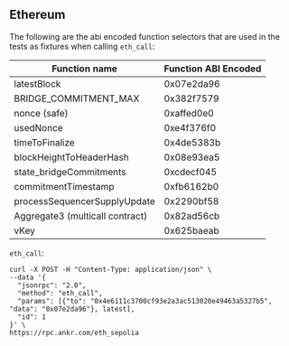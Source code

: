 ## Ethereum

The following are the abi encoded function selectors that are used in the tests as fixtures when calling `eth_call`:

| Function name                   | Function ABI Encoded |
| ------------------------------- | -------------------- |
| latestBlock                     | 0x07e2da96           |
| BRIDGE_COMMITMENT_MAX           | 0x382f7579           |
| nonce (safe)                    | 0xaffed0e0           |
| usedNonce                       | 0xe4f376f0           |
| timeToFinalize                  | 0x4de5383b           |
| blockHeightToHeaderHash         | 0x08e93ea5           |
| state_bridgeCommitments         | 0xcdecf045           |
| commitmentTimestamp             | 0xfb6162b0           |
| processSequencerSupplyUpdate    | 0x2290bf58           |
| Aggregate3 (multicall contract) | 0x82ad56cb           |
| vKey                            | 0x625baeab           |

`eth_call`:

```command
curl -X POST -H "Content-Type: application/json" \
--data '{
  "jsonrpc": "2.0",
  "method": "eth_call",
  "params": [{"to": "0x4e6111c3700cf93e2a3ac513020e49463a5327b5", "data": "0x07e2da96"}, latest],
  "id": 1
}' \
https://rpc.ankr.com/eth_sepolia
```